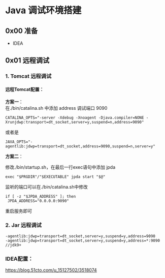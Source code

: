 # Java 调试环境搭建

## 0x00 准备

- IDEA

## 0x01 远程调试

### 1. Tomcat 远程调试

#### 远程Tomcat配置：    

**方案一**：   
在./bin/catalina.sh 中添加 address 调试端口 9090
```
CATALINA_OPTS="-server -Xdebug -Xnoagent -Djava.compiler=NONE -Xrunjdwp:transport=dt_socket,server=y,suspend=n,address=9090" 

```
或者是
```
JAVA_OPTS="-agentlib:jdwp=transport=dt_socket,address=9090,suspend=n,server=y"
```
**方案二**：


修改./bin/startup.sh，在最后一行exec语句中添加 jpda

```
exec "$PRGDIR"/"$EXECUTABLE" jpda start "$@"
```
监听的端口可以在./bin/catalina.sh中修改

```
if [ -z "$JPDA_ADDRESS" ]; then
 JPDA_ADDRESS="0.0.0.0:9090"
```

重启服务即可

### 2. Jar 远程调试
```
-agentlib:jdwp=transport=dt_socket,server=y,suspend=y,address=9090
-agentlib:jdwp=transport=dt_socket,server=y,suspend=y,address=*:9090  //jdk9+
```

### IDEA配置：
https://blog.51cto.com/u_15127502/3518074
